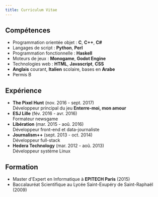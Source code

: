 ```yaml
---
title: Curriculum Vitae
---
```


## Compétences

* Programmation orientée objet : **C**, **C++**, **C#**
* Langages de script : **Python**, **Perl**
* Programmation fonctionnelle : **Haskell**
* Moteurs de jeux : **Monogame**, **Godot Engine**
* Technologies web : **HTML**, **Javascript**, **CSS**
* **Anglais** courant, **Italien** scolaire, bases en **Arabe**
* Permis B

## Expérience

* **The Pixel Hunt** (nov. 2016 - sept. 2017)  
Développeur principal du jeu **Enterre-moi, mon amour**
* **ESJ Lille** (fév. 2016 - avr. 2016)  
Formateur newsgame
* **Libération** (mar. 2015 - aoû. 2016)  
Développeur front-end et data-journaliste
* **Journalism++** (sept. 2013 - oct. 2014)  
Développeur full-stack  
* **Hedera Technology** (mar. 2012 - aoû. 2013)  
Développeur système Linux

## Formation

* Master d'Expert en Informatique à **EPITECH Paris** (2015)
* Baccalauréat Scientifique au Lycée Saint-Exupéry de Saint-Raphaël (2009)
